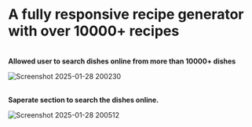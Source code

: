 # A fully responsive recipe generator with over 10000+ recipes 
</br>
<b>
Allowed user to search dishes online from more than 10000+ dishes
</b>
</br>

![Screenshot 2025-01-28 200230](https://github.com/user-attachments/assets/6e05bed7-3510-401c-88c1-a1635831d2f4)

</br>
<b>Saperate section to search the dishes online.</b>

</br>

![Screenshot 2025-01-28 200512](https://github.com/user-attachments/assets/5ef4ddbe-a85c-45fc-90d6-2c1a4dd120b4)
